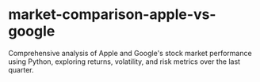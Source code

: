 # market-comparison-apple-vs-google
Comprehensive analysis of Apple and Google's stock market performance using Python, exploring returns, volatility, and risk metrics over the last quarter.
